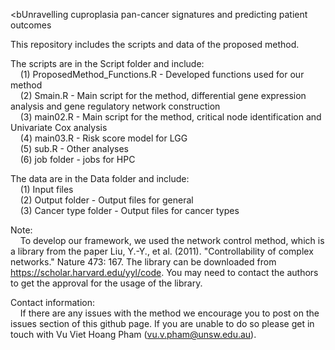 <bUnravelling cuproplasia pan-cancer signatures and predicting patient outcomes</b>

This repository includes the scripts and data of the proposed method.

The scripts are in the Script folder and include:</br>
    &nbsp;&nbsp;&nbsp;&nbsp;(1) ProposedMethod_Functions.R - Developed functions used for our method</br>
    &nbsp;&nbsp;&nbsp;&nbsp;(2) Smain.R - Main script for the method, differential gene expression analysis and gene regulatory network construction</br>
    &nbsp;&nbsp;&nbsp;&nbsp;(3) main02.R - Main script for the method, critical node identification and Univariate Cox analysis</br>
    &nbsp;&nbsp;&nbsp;&nbsp;(4) main03.R - Risk score model for LGG</br>
    &nbsp;&nbsp;&nbsp;&nbsp;(5) sub.R - Other analyses</br>
    &nbsp;&nbsp;&nbsp;&nbsp;(6) job folder - jobs for HPC
    
The data are in the Data folder and include:</br>
    &nbsp;&nbsp;&nbsp;&nbsp;(1) Input files</br>
    &nbsp;&nbsp;&nbsp;&nbsp;(2) Output folder - Output files for general</br>
    &nbsp;&nbsp;&nbsp;&nbsp;(3) Cancer type folder - Output files for cancer types
    
Note:</br>
    &nbsp;&nbsp;&nbsp;&nbsp;To develop our framework, we used the network control method, which is a library from the paper Liu, Y.-Y., et al. (2011). "Controllability of complex networks." Nature 473: 167. The library can be downloaded from https://scholar.harvard.edu/yyl/code. You may need to contact the authors to get the approval for the usage of the library.

Contact information:</br>
    &nbsp;&nbsp;&nbsp;&nbsp;If there are any issues with the method we encourage you to post on the issues section of this github page. If you are unable to do so please get in touch with Vu Viet Hoang Pham (vu.v.pham@unsw.edu.au).
